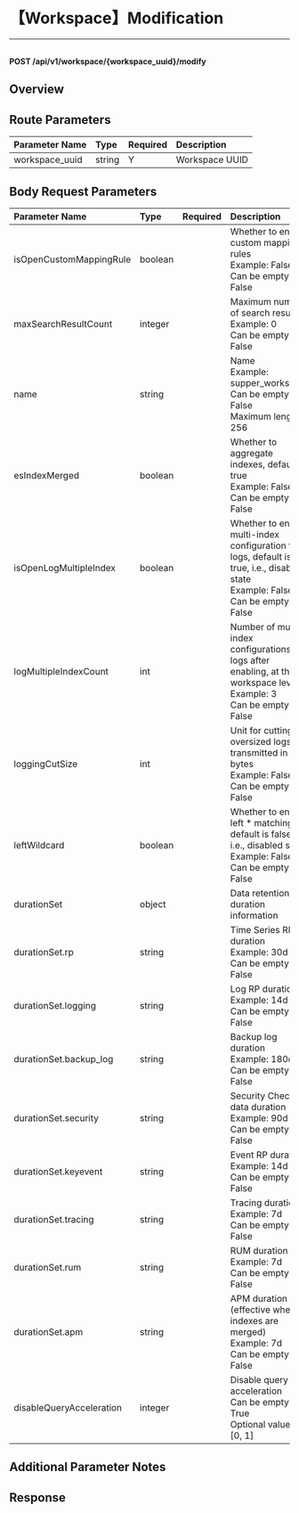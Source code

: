 # 【Workspace】Modification

---

<br />**POST /api/v1/workspace/\{workspace_uuid\}/modify**

## Overview




## Route Parameters

| Parameter Name        | Type     | Required | Description              |
|:-------------------|:-------|:-----|:----------------|
| workspace_uuid | string | Y | Workspace UUID<br> |


## Body Request Parameters

| Parameter Name        | Type     | Required | Description              |
|:-------------------|:-------|:-----|:----------------|
| isOpenCustomMappingRule | boolean |  | Whether to enable custom mapping rules<br>Example: False <br>Can be empty: False <br> |
| maxSearchResultCount | integer |  | Maximum number of search results<br>Example: 0 <br>Can be empty: False <br> |
| name | string |  | Name<br>Example: supper_workspace <br>Can be empty: False <br>Maximum length: 256 <br> |
| esIndexMerged | boolean |  | Whether to aggregate indexes, default is true<br>Example: False <br>Can be empty: False <br> |
| isOpenLogMultipleIndex | boolean |  | Whether to enable multi-index configuration for logs, default is true, i.e., disabled state<br>Example: False <br>Can be empty: False <br> |
| logMultipleIndexCount | int |  | Number of multi-index configurations for logs after enabling, at the workspace level<br>Example: 3 <br>Can be empty: False <br> |
| loggingCutSize | int |  | Unit for cutting oversized logs, transmitted in bytes<br>Example: False <br>Can be empty: False <br> |
| leftWildcard | boolean |  | Whether to enable left * matching, default is false, i.e., disabled state<br>Example: False <br>Can be empty: False <br> |
| durationSet | object |  | Data retention duration information<br> |
| durationSet.rp | string |  | Time Series RP duration<br>Example: 30d <br>Can be empty: False <br> |
| durationSet.logging | string |  | Log RP duration<br>Example: 14d <br>Can be empty: False <br> |
| durationSet.backup_log | string |  | Backup log duration<br>Example: 180d <br>Can be empty: False <br> |
| durationSet.security | string |  | Security Check data duration<br>Example: 90d <br>Can be empty: False <br> |
| durationSet.keyevent | string |  | Event RP duration<br>Example: 14d <br>Can be empty: False <br> |
| durationSet.tracing | string |  | Tracing duration<br>Example: 7d <br>Can be empty: False <br> |
| durationSet.rum | string |  | RUM duration<br>Example: 7d <br>Can be empty: False <br> |
| durationSet.apm | string |  | APM duration (effective when indexes are merged)<br>Example: 7d <br>Can be empty: False <br> |
| disableQueryAcceleration | integer |  | Disable query acceleration<br>Can be empty: True <br>Optional values: [0, 1] <br> |

## Additional Parameter Notes







## Response
```shell
 
```